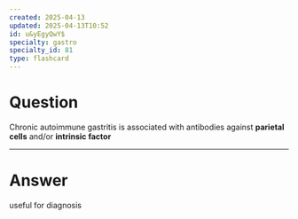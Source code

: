 ```yaml
---
created: 2025-04-13
updated: 2025-04-13T10:52
id: u&yEgyQwY$
specialty: gastro
specialty_id: 81
type: flashcard
---
```


# Question
Chronic autoimmune gastritis is associated with antibodies against **parietal cells** and/or **intrinsic factor**

---

# Answer
useful for diagnosis